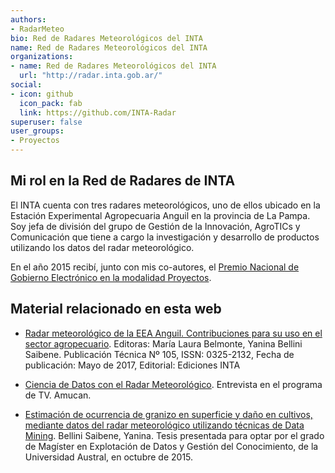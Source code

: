 ```yaml
---
authors:
- RadarMeteo
bio: Red de Radares Meteorológicos del INTA
name: Red de Radares Meteorológicos del INTA
organizations:
- name: Red de Radares Meteorológicos del INTA
  url: "http://radar.inta.gob.ar/"
social:
- icon: github
  icon_pack: fab
  link: https://github.com/INTA-Radar
superuser: false
user_groups:
- Proyectos
---
```


## Mi rol en la Red de Radares de INTA

El INTA cuenta con tres radares meteorológicos, uno de ellos ubicado en la Estación Experimental Agropecuaria Anguil en la provincia de La Pampa.  Soy jefa de división del grupo de Gestión de la Innovación, AgroTICs y Comunicación que tiene a cargo la investigación y desarrollo de productos utilizando los datos del radar meteorológico.

En el año 2015 recibí, junto con mis co-autores, el [Premio Nacional de Gobierno Electrónico en la modalidad Proyectos](https://inta.gob.ar/documentos/hacia-una-arquitectura-de-procesamiento-de-datos-del-radar-meteorologico-de-inta-anguil-1).


## Material relacionado en esta web

* [Radar meteorológico de la EEA Anguil. Contribuciones para su uso en el sector agropecuario](/es/books/radar). Editoras: María Laura Belmonte, Yanina Bellini Saibene. Publicación Técnica Nº 105, ISSN: 0325-2132, Fecha de publicación: Mayo de 2017, Editorial: Ediciones INTA

* [Ciencia de Datos con el Radar Meteorológico](https://www.youtube.com/watch?v=JUBySmXqwc4). Entrevista en el programa de TV. Amucan.

* [Estimación de ocurrencia de granizo en superficie y daño en cultivos, mediante datos del radar meteorológico utilizando técnicas de Data Mining](https://repositorio.inta.gob.ar/handle/20.500.12123/5443). Bellini Saibene, Yanina.  Tesis presentada para optar por el grado de Magíster en Explotación de Datos y Gestión del Conocimiento, de la Universidad Austral, en octubre de 2015. 